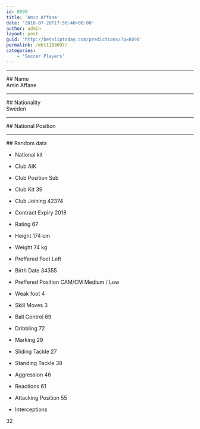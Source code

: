 ```yaml
---
id: 8098
title: 'Amin Affane'
date: '2010-07-26T17:56:40+00:00'
author: admin
layout: post
guid: 'http://betsliptoday.com/predictions/?p=8098'
permalink: /mbt1108097/
categories:
    - 'Soccer Players'
---
```


- - - - - -

\## Name  
 Amin Affane

- - - - - -

\## Nationality  
 Sweden

- - - - - -

\## National Position

- - - - - -

\## Random data

- National kit
- Club
 AIK

- Club Position
 Sub

- Club Kit
 39

- Club Joining
 42374

- Contract Expiry
 2018

- Rating
 67

- Height
 174 cm

- Weight
 74 kg

- Preffered Foot
 Left

- Birth Date
 34355

- Preffered Position
 CAM/CM Medium / Low

- Weak foot
 4

- Skill Moves
 3

- Ball Control
 69

- Dribbling
 72

- Marking
 29

- Sliding Tackle
 27

- Standing Tackle
 38

- Aggression
 46

- Reactions
 61

- Attacking Position
 55

- Interceptions

 32